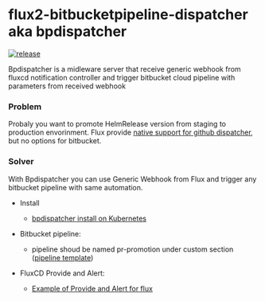 # flux2-bitbucketpipeline-dispatcher aka bpdispatcher

[![release](https://github.com/brainfair/flux2-bitbucketpipeline-dispatcher/actions/workflows/release.yml/badge.svg)](https://github.com/brainfair/flux2-bitbucketpipeline-dispatcher/actions/workflows/release.yml)

Bpdispatcher is a midleware server that receive generic webhook from fluxcd notification controller and trigger bitbucket cloud pipeline with parameters from received webhook

### Problem

Probaly you want to promote HelmRelease version from staging to production envorinment.
Flux provide [native support for github dispatcher](https://fluxcd.io/flux/use-cases/gh-actions-helm-promotion/), but no options for bitbucket.

### Solver

With Bpdispatcher you can use Generic Webhook from Flux and trigger any bitbucket pipeline with same automation.

* Install
  * [bpdispatcher install on Kubernetes](https://brainfair.github.io/flux2-bitbucketpipeline-dispatcher/)

* Bitbucket pipeline:
  * pipeline shoud be named pr-promotion under custom section ([pipeline template](bitbucket-pipeline.yml))

* FluxCD Provide and Alert:
  * [Example of Provide and Alert for flux](alert-example.yml)